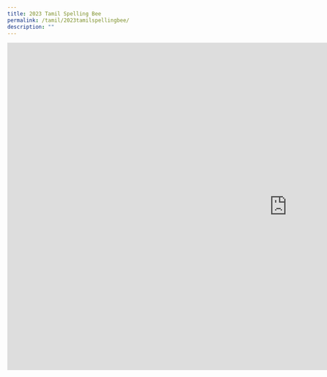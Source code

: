 ```yaml
---
title: 2023 Tamil Spelling Bee
permalink: /tamil/2023tamilspellingbee/
description: ""
---
```

<iframe src="https://docs.google.com/presentation/d/e/2PACX-1vRK7Mqdc2DpHN4BGFalGPP878nwXgft5xCwlMW2VEMfFgdU0EM4Ah2ziLNo7Oqxcg/embed?start=false&amp;loop=false&amp;delayms=3000" frameborder="0" width="1280" height="749" allowfullscreen="true"></iframe>